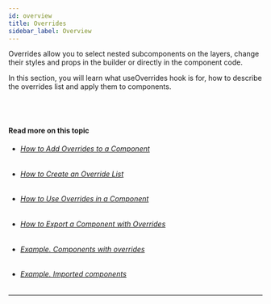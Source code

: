 ```yaml
---
id: overview
title: Overrides
sidebar_label: Overview
---
```


Overrides allow you to select nested subcomponents on the layers, change their styles and props in the builder or directly in the component code.

In this section, you will learn what useOverrides hook is for, how to describe the overrides list and apply them to components.

###### &nbsp;

#### Read more on this topic

- ###### [How to Add Overrides to a Component](/components/overrides/adding-overrides)
- ###### [How to Create an Override List](/components/overrides/creating-overrides)
- ###### [How to Use Overrides in a Component](/components/overrides/using-overrides)
- ###### [How to Export a Component with Overrides](/components/overrides/exporting-overrides)
- ###### [Example. Components with overrides](/components/overrides/example-components-with-overrides)
- ###### [Example. Imported components](/components/overrides/example-imported-components)

---
